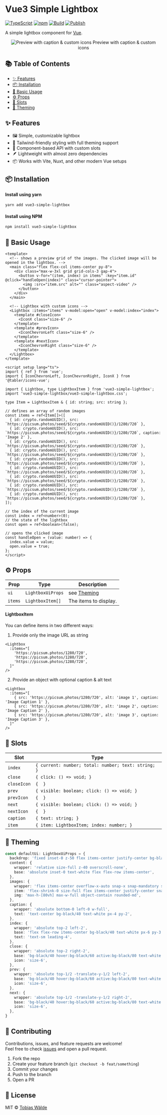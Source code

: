 # Vue3 Simple Lightbox

<p align="left">
  <a href="https://www.typescriptlang.org/"><img alt="TypeScript" src="https://img.shields.io/badge/TypeScript-3178C6?logo=typescript&logoColor=white&style=for-the-badge"></a>
  <a href="https://www.npmjs.com/package/vue3-simple-lightbox"><img alt="npm" src="https://img.shields.io/npm/v/vue3-simple-lightbox.svg?logo=npm&logoColor=CB3837&style=for-the-badge"></a>
  <a href="https://github.com/tobiaswaelde/vue3-simple-lightbox/actions/workflows/test-build.yml"><img alt="Build" src="https://img.shields.io/github/actions/workflow/status/tobiaswaelde/vue3-simple-lightbox/test-build.yml?label=build&logo=github&style=for-the-badge"></a>
  <a href="https://github.com/tobiaswaelde/vue3-simple-lightbox/actions/workflows/npm-publish.yml"><img alt="Publish" src="https://img.shields.io/github/actions/workflow/status/tobiaswaelde/vue3-simple-lightbox/npm-publish.yml?label=publish&logo=github&style=for-the-badge"></a>
</p>


A simple lightbox component for [Vue](https://vuejs.org/).

<p align="center">
  <img src="./screenshots/preview.png" alt="Preview with caption & custom icons" />
  <caption>Preview with caption & custom icons</caption>
</p>

## 📚 Table of Contents <!-- omit in toc -->

- [✨ Features](#-features)
- [📦 Installation](#-installation)
- [🚀 Basic Usage](#-basic-usage)
- [⚙️ Props](#️-props)
- [🎯 Slots](#-slots)
- [🎨 Theming](#-theming)

## ✨ Features

- 🖼️ Simple, customizable lightbox
- 💅 Tailwind-friendly styling with full theming support
- 🧩 Component-based API with custom slots
- 🪶 Lightweight with almost zero dependencies
- 📦 Works with Vite, Nuxt, and other modern Vue setups

## 📦 Installation
#### Install using yarn
```sh
yarn add vue3-simple-lightbox
```

#### Install using NPM
```sh
npm install vue3-simple-lightbox
```

## 🚀 Basic Usage
```vue
<template>
  <!-- shows a preview grid of the images. The clicked image will be opened in the lightbox. -->
  <main class="flex flex-col items-center py-8">
    <div class="max-w-3xl grid grid-cols-3 gap-4">
      <button v-for="(item, index) in items" :key="item.id" @click="handleOpen(index)" class="cursor-pointer">
        <img :src="item.src" alt="" class="aspect-video" />
      </button>
    </div>
  </main>

  <!-- Lightbox with custom icons -->
  <Lightbox :items="items" v-model:open="open" v-model:index="index">
    <template #closeIcon>
      <IconX class="size-6" />
    </template>
    <template #prevIcon>
      <IconChevronLeft class="size-6" />
    </template>
    <template #nextIcon>
      <IconChevronRight class="size-6" />
    </template>
  </Lightbox>
</template>

<script setup lang="ts">
import { ref } from 'vue';
import { IconChevronLeft, IconChevronRight, IconX } from '@tabler/icons-vue';

import { Lightbox, type LightboxItem } from 'vue3-simple-lightbox';
import 'vue3-simple-lightbox/vue3-simple-lightbox.css';

type Item = LightboxItem & { id: string; src: string };

// defines an array of random images
const items = ref<Item[]>([
  { id: crypto.randomUUID(), src: `https://picsum.photos/seed/${crypto.randomUUID()}/1280/720` },
  { id: crypto.randomUUID(), src: `https://picsum.photos/seed/${crypto.randomUUID()}/1280/720`, caption: 'Image 2' },
  { id: crypto.randomUUID(), src: `https://picsum.photos/seed/${crypto.randomUUID()}/1280/720` },
  { id: crypto.randomUUID(), src: `https://picsum.photos/seed/${crypto.randomUUID()}/1280/720` },
  { id: crypto.randomUUID(), src: `https://picsum.photos/seed/${crypto.randomUUID()}/1280/720` },
  { id: crypto.randomUUID(), src: `https://picsum.photos/seed/${crypto.randomUUID()}/1280/720` },
  { id: crypto.randomUUID(), src: `https://picsum.photos/seed/${crypto.randomUUID()}/1280/720` },
  { id: crypto.randomUUID(), src: `https://picsum.photos/seed/${crypto.randomUUID()}/1280/720` },
  { id: crypto.randomUUID(), src: `https://picsum.photos/seed/${crypto.randomUUID()}/1280/720` },
]);

// the index of the current image
const index = ref<number>(0);
// the state of the lightbox
const open = ref<boolean>(false);

// opens the clicked image
const handleOpen = (value: number) => {
  index.value = value;
  open.value = true;
};
</script>
```


## ⚙️ Props

| Prop    | Type              | Description             |
| ------- | ----------------- | ----------------------- |
| `ui`    | `LightboxUiProps` | see [Theming](#theming) |
| `items` | `LightboxItem[]`  | The items to display.   |

#### LightboxItem
You can define items in two different ways:

1. Provide only the image URL as string
```vue
<Lightbox 
  :items="[
    'https://picsum.photos/1280/720',
    'https://picsum.photos/1280/720',
    'https://picsum.photos/1280/720',
  ]"
/>
```

2. Provide an object with optional caption & alt text
```vue
<Lightbox 
  :items="[
    { src: 'https://picsum.photos/1280/720', alt: 'image 1', caption: 'Image Caption 1' },
    { src: 'https://picsum.photos/1280/720', alt: 'image 2', caption: 'Image Caption 2' },
    { src: 'https://picsum.photos/1280/720', alt: 'image 3', caption: 'Image Caption 3' },
  ]"
/>
```

## 🎯 Slots

| Slot        | Type                                                |
| ----------- | --------------------------------------------------- |
| `index`     | `{ current: number; total: number; text: string; }` |
| `close`     | `{ click: () => void; }`                            |
| `closeIcon` | `{  }`                                              |
| `prev`      | `{ visible: boolean; click: () => void; }`          |
| `prevIcon`  | `{  }`                                              |
| `next`      | `{ visible: boolean; click: () => void; }`          |
| `nextIcon`  | `{  }`                                              |
| `caption`   | `{ text: string; }`                                 |
| `item`      | `{ item: LightboxItem; index: number; }`            |

## 🎨 Theming

```ts
const defaultUi: LightboxUiProps = {
  backdrop: 'fixed inset-0 z-50 flex items-center justify-center bg-black/20 backdrop-blur-md select-none',
  content: {
    wrapper: 'relative size-full z-40 overscroll-none',
    base: 'absolute inset-0 text-white flex flex-row items-center',
  },
  images: {
    wrapper: 'flex items-center overflow-x-auto snap-x snap-mandatory scroll-smooth w-full px-1 sm:px-4 lg:px-16 !cursor-default',
    item: 'flex-shrink-0 size-full flex items-center justify-center snap-center mx-1 sm:mx-4 lg:mx-16',
    img: 'max-h-[80vh] max-w-full object-contain rounded-md',
  },
  caption: {
    wrapper: 'absolute bottom-0 left-0 w-full',
    text: 'text-center bg-black/40 text-white px-4 py-2',
  },
  index: {
    wrapper: 'absolute top-2 left-2',
    base: 'flex flex-row items-center bg-black/40 text-white px-6 py-3 rounded-md',
    text: 'text-sm leading-4',
  },
  close: {
    wrapper: 'absolute top-2 right-2',
    base: 'bg-black/40 hover:bg-black/60 active:bg-black/80 text-white size-8 sm:size-10 lg:size-12 flex items-center justify-center rounded-md cursor-pointer transition-all duration-150',
    icon: 'size-6',
  },
  prev: {
    wrapper: 'absolute top-1/2 -translate-y-1/2 left-2',
    base: 'bg-black/40 hover:bg-black/60 active:bg-black/80 text-white size-8 sm:size-10 lg:size-12 flex items-center justify-center rounded-md cursor-pointer transition-all duration-150',
    icon: 'size-6',
  },
  next: {
    wrapper: 'absolute top-1/2 -translate-y-1/2 right-2',
    base: 'bg-black/40 hover:bg-black/60 active:bg-black/80 text-white size-8 sm:size-10 lg:size-12 flex items-center justify-center rounded-md cursor-pointer transition-all duration-150',
    icon: 'size-6',
  },
}
```

## 🤝 Contributing <!-- omit in toc -->

Contributions, issues, and feature requests are welcome!  
Feel free to check [issues](https://github.com/tobiaswaelde/vue3-simple-lightbox/issues) and open a pull request.

1. Fork the repo
2. Create your feature branch (`git checkout -b feat/something`)
3. Commit your changes
4. Push to the branch
5. Open a PR

## 📝 License <!-- omit in toc -->

MIT © [Tobias Wälde](https://github.com/tobiaswaelde)